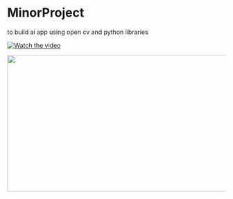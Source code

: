 # MinorProject
to build ai app using open cv and python libraries


[![Watch the video](https://img.youtube.com/vi/APOPm01BVrk/hqdefault.jpg)]([https://www.youtube.com/embed/c7uSurB9qAg?si=T2jBor8qGuNGGNxq])

[<img src="https://img.youtube.com/vi/APOPm01BVrk/hqdefault.jpg" width="560" height="315"/>]([https://www.youtube.com/embed/c7uSurB9qAg?si=T2jBor8qGuNGGNxq])
